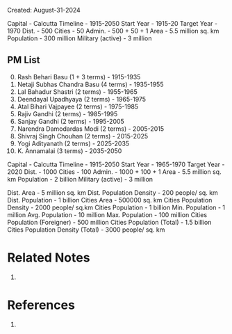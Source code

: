 Created: August-31-2024

Capital - Calcutta
Timeline - 1915-2050
Start Year - 1915-20
Target Year - 1970
Dist. - 500
Cities - 50
Admin. - 500 + 50 + 1
Area - 5.5 million sq. km
Population - 300 million
Military (active) - 3 million
## PM List

0. Rash Behari Basu (1 + 3 terms) - 1915-1935
1. Netaji Subhas Chandra Basu (4 terms) - 1935-1955
2. Lal Bahadur Shastri (2 terms) - 1955-1965
3. Deendayal Upadhyaya (2 terms) - 1965-1975
4. Atal Bihari Vajpayee (2 terms) - 1975-1985
5. Rajiv Gandhi (2 terms) - 1985-1995
6. Sanjay Gandhi (2 terms) - 1995-2005
7. Narendra Damodardas Modi (2 terms) - 2005-2015
8. Shivraj Singh Chouhan (2 terms) - 2015-2025
9. Yogi Adityanath (2 terms) - 2025-2035
10. K. Annamalai (3 terms) - 2035-2050

Capital - Calcutta
Timeline - 1915-2050
Start Year - 1965-1970
Target Year - 2020
Dist. - 1000
Cities - 100
Admin. - 1000 + 100 + 1
Area - 5.5 million sq. km
Population - 2 billion
Military (active) - 3 million

Dist. Area - 5 million sq. km
Dist. Population Density - 200 people/ sq. km
Dist. Population - 1 billion
Cities Area - 500000 sq. km
Cities Population Density - 2000 people/ sq.km
Cities Population - 1 billion
Min. Population - 1 million
Avg. Population - 10 million
Max. Population - 100 million
Cities Population (Foreigner) - 500 million
Cities Population (Total) - 1.5 billion
Cities Population Density (Total) - 3000 people/ sq. km

# Related Notes

1. 
# References

1. 